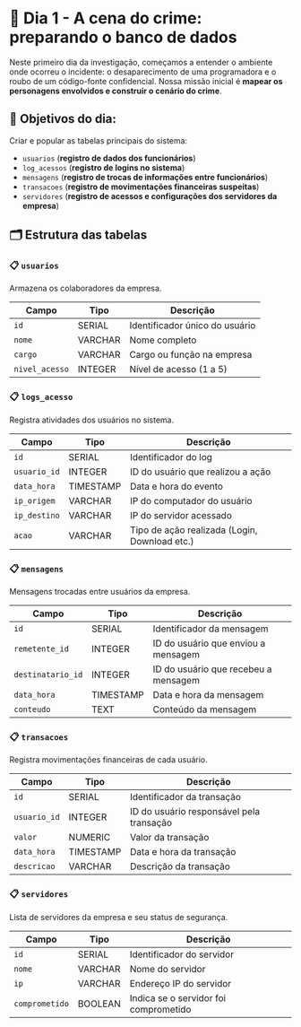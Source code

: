 # 📅 Dia 1 - A cena do crime: preparando o banco de dados

Neste primeiro dia da investigação, começamos a entender o ambiente onde ocorreu o incidente: o desaparecimento de uma programadora e o roubo de um código-fonte confidencial. Nossa missão inicial é **mapear os personagens envolvidos e construir o cenário do crime**.

## 🎯 Objetivos do dia:

Criar e popular as tabelas principais do sistema:
- `usuarios` (**registro de dados dos funcionários**)  
- `log_acessos` (**registro de logins no sistema**)  
- `mensagens` (**registro de trocas de informações entre funcionários**)  
- `transacoes` (**registro de movimentações financeiras suspeitas**)  
- `servidores` (**registro de acessos e configurações dos servidores da empresa**) 

## 🗂️ Estrutura das tabelas

### 📋 `usuarios`
Armazena os colaboradores da empresa.

| Campo         | Tipo         | Descrição                            |
|---------------|--------------|----------------------------------------|
| `id`          | SERIAL       | Identificador único do usuário         |
| `nome`        | VARCHAR      | Nome completo                         |
| `cargo`       | VARCHAR      | Cargo ou função na empresa            |
| `nivel_acesso`| INTEGER      | Nível de acesso (1 a 5)               |


### 📋 `logs_acesso`
Registra atividades dos usuários no sistema.

| Campo         | Tipo         | Descrição                                      |
|---------------|--------------|------------------------------------------------|
| `id`          | SERIAL       | Identificador do log                           |
| `usuario_id`  | INTEGER      | ID do usuário que realizou a ação              |
| `data_hora`   | TIMESTAMP    | Data e hora do evento                          |
| `ip_origem`   | VARCHAR      | IP do computador do usuário                    |
| `ip_destino`  | VARCHAR      | IP do servidor acessado                        |
| `acao`        | VARCHAR      | Tipo de ação realizada (Login, Download etc.) |


### 📋 `mensagens`
Mensagens trocadas entre usuários da empresa.

| Campo             | Tipo         | Descrição                                 |
|-------------------|--------------|---------------------------------------------|
| `id`              | SERIAL       | Identificador da mensagem                   |
| `remetente_id`    | INTEGER      | ID do usuário que enviou a mensagem         |
| `destinatario_id` | INTEGER      | ID do usuário que recebeu a mensagem        |
| `data_hora`       | TIMESTAMP    | Data e hora da mensagem                     |
| `conteudo`        | TEXT         | Conteúdo da mensagem                        |


### 📋 `transacoes`
Registra movimentações financeiras de cada usuário.

| Campo         | Tipo         | Descrição                                  |
|---------------|--------------|----------------------------------------------|
| `id`          | SERIAL       | Identificador da transação                   |
| `usuario_id`  | INTEGER      | ID do usuário responsável pela transação     |
| `valor`       | NUMERIC      | Valor da transação                           |
| `data_hora`   | TIMESTAMP    | Data e hora da transação                     |
| `descricao`   | VARCHAR      | Descrição da transação                       |


### 📋 `servidores`
Lista de servidores da empresa e seu status de segurança.

| Campo         | Tipo         | Descrição                                |
|---------------|--------------|--------------------------------------------|
| `id`          | SERIAL       | Identificador do servidor                 |
| `nome`        | VARCHAR      | Nome do servidor                          |
| `ip`          | VARCHAR      | Endereço IP do servidor                   |
| `comprometido`| BOOLEAN      | Indica se o servidor foi comprometido     |
